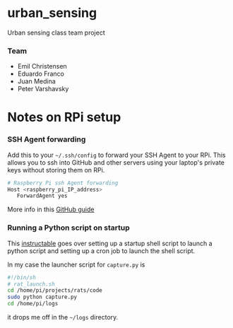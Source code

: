 # urban_sensing
Urban sensing class team project

### Team
- Emil Christensen
- Eduardo Franco
- Juan Medina
- Peter Varshavsky

# Notes on RPi setup

### SSH Agent forwarding
Add this to your `~/.ssh/config` to forward your SSH Agent to your RPi. This allows you to ssh into GitHub and other servers using your laptop's private keys without storing them on RPi.

```bash
# Raspberry Pi ssh Agent forwarding
Host <raspberry_pi_IP_address>
   ForwardAgent yes
```
More info in this [GitHub guide](https://developer.github.com/guides/using-ssh-agent-forwarding/)

### Running a Python script on startup
This [instructable](http://www.instructables.com/id/Raspberry-Pi-Launch-Python-script-on-startup/?ALLSTEPS) goes over setting up a startup shell script to launch a python script and setting up a cron job to launch the shell script.

In my case the launcher script for `capture.py` is

```bash
#!/bin/sh
# rat_launch.sh
cd /home/pi/projects/rats/code
sudo python capture.py
cd /home/pi/logs
```

it drops me off in the `~/logs` directory.
